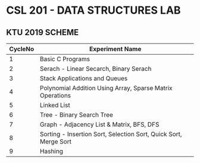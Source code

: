# CSL 201  - DATA STRUCTURES LAB
## KTU 2019 SCHEME

| CycleNo | Experiment Name |
|----------|----------|
|1   | Basic C Programs    |
|2   | Serach - Linear Secarch, Binary Serach   |
|3   | Stack Applications and Queues  |
|4   | Polynomial Addition Using Array, Sparse Matrix Operations   |
|5   | Linked List  |
|6   | Tree - Binary Search Tree  |
|7   | Graph - Adjacency List & Matrix, BFS, DFS   |
|8   |  Sorting - Insertion Sort, Selection Sort, Quick Sort, Merge Sort  |
|9   | Hashing |
